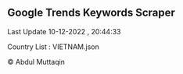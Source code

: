 

## Google Trends Keywords Scraper 
 
Last Update 10-12-2022 , 20:44:33

Country List :
VIETNAM.json



© Abdul Muttaqin 
